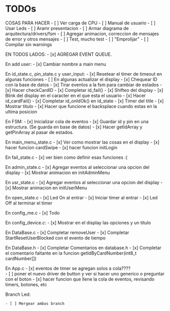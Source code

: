 # TODOs

COSAS PARA HACER
    - [ ] Ver carga de CPU
    - [ ] Manual de usuario
    - [ ] Usar Leds
    - [ ] Aramr presentacion
    - [ ] Armar diagrama de arquitectura/drivers/fsm 
    - [ ] Agregar animacion, correccion de mensajes de error y otros mensajes
    - [ ] Test, mucho test
    - [ ] "Emprolijar"
    - [ ] Compilar sin warnings

EN TODOS LADOS: 
    - [x] AGREGAR EVENT QUEUE.

En add user:
    - [x] Cambiar nombre a main menu


En id_state.c, pin_state.c y user_input:
    - [x] Resetear el timer de timeout en algunas funciones 
    - [ ] En algunas actualizar el display
    - [x] Chequear ID con la base de datos 
    - [x] Tirar eventos a la fsm para cambiar de estados 
    - [x] Hacer checkCardID
    - [x] Completar id_fail() 
    - [x] Shifteo del display
    - [x] Blink del display en el caracter en el que esta el usuario
    - [x] Hacer id_cardFail()
    - [x] Completar id_onIdOk() en id_state
    - [x] Timer del title
    - [x] Mostrar titulo
    - [x] Hacer que funcione el backsplace cuando estas en la ultima posicion
    
En FSM:
    - [x] Inicializar cola de eventos
    - [x] Guardar id y pin en una estructura. (Se guarda en base de datos)
    - [x] Hacer getIdArray y getPinArray al pasar de estados.

En main_menu_state.c
    - [x] Ver como mostrar las cosas en el display 
    - [x] hacer funcion cardSwipe
    - [x] hacer funcion initLogin

En fail_state.c
    - [x] ver bien como definir esas funciones :(

En admin_state.c
    - [x] Agregar eventos al seleccionar una opcion del display
    - [x] Mostrar animacion en initAdminMenu 


En usr_state.c
    - [x] Agregar eventos al seleccionar una opcion del display
    - [x] Mostrar animacion en initUserMenu

En open_state.c
    - [x] Led On al entrar
    - [x] Iniciar timer al entrar
    - [x] Led Off al terminar el timer

En config_me.c
    - [x] Todo

En config_device.c:
    - [x] Mostrar en el display las opciones y un titulo

En DataBase.c
    - [x] Completar removeUser
    - [x] Completar StartResetUserBlocked con el evento de tiempo 

En DataBase.h
    - [x] Completar Comentarios en database.h
    - [x] Completar el comentario faltante en la funcion getIdByCardNumber(int8_t cardNumber[])  

En App.c
    - [x] eventos de timer se agregan solos a cola????    
    - [ ] poner el nuevo driver de button y ver si hacer uno generico o preguntar con el boton
    - [x] hacer funcion que llene la cola de eventos, revisando timers, botones, etc 

Branch Led:

    - [ ] Mergear ambos branch
